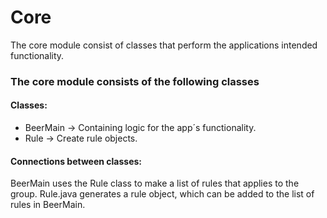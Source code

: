 # Core
The core module consist of classes that perform the applications intended functionality. 

 
### The core module consists of the following classes

#### Classes:
* BeerMain &rarr; Containing logic for the app´s functionality.
* Rule &rarr; Create rule objects.


#### Connections between classes:
BeerMain uses the Rule class to make a list of rules that applies to the group. 
Rule.java generates a rule object, which can be added to the list of rules in BeerMain.

